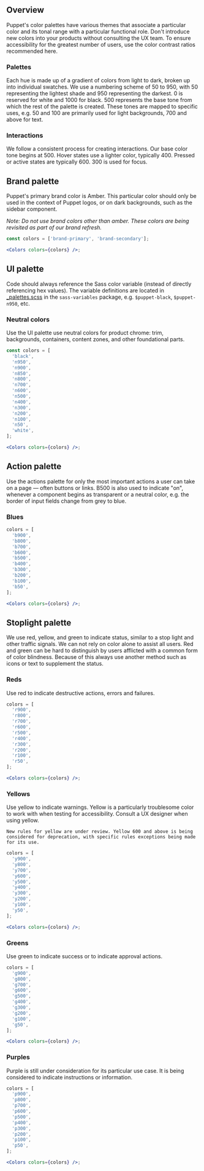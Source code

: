 ## Overview

Puppet's color palettes have various themes that associate a particular color and its tonal range with a particular functional role. Don't introduce new colors into your products without consulting the UX team. To ensure accessibility for the greatest number of users, use the color contrast ratios recommended here.

### Palettes

Each hue is made up of a gradient of colors from light to dark, broken up into individual swatches. We use a numbering scheme of 50 to 950, with 50 representing the lightest shade and 950 representing the darkest. 0 is reserved for white and 1000 for black. 500 represents the base tone from which the rest of the palette is created. These tones are mapped to specific uses, e.g. 50 and 100 are primarily used for light backgrounds, 700 and above for text.

### Interactions

We follow a consistent process for creating interactions. Our base color tone begins at 500. Hover states use a lighter color, typically 400. Pressed or active states are typically 600. 300 is used for focus.

## Brand palette

Puppet's primary brand color is Amber. This particular color should only be used in the context of Puppet logos, or on dark backgrounds, such as the sidebar component.

_Note: Do not use brand colors other than amber. These colors are being revisited as part of our brand refresh._

```jsx
const colors = ['brand-primary', 'brand-secondary'];

<Colors colors={colors} />;
```

## UI palette

Code should always reference the Sass color variable (instead of directly referencing hex values). The variable definitions are located in [\_palettes.scss](https://github.com/puppetlabs/design-system/blob/master/packages/sass-variables/_palettes.scss) in the `sass-variables` package, e.g. `$puppet-black`, `$puppet-n950`, etc.

### Neutral colors

Use the UI palette use neutral colors for product chrome: trim, backgrounds, containers, content zones, and other foundational parts.

```jsx
const colors = [
  'black',
  'n950',
  'n900',
  'n850',
  'n800',
  'n700',
  'n600',
  'n500',
  'n400',
  'n300',
  'n200',
  'n100',
  'n50',
  'white',
];

<Colors colors={colors} />;
```

## Action palette

Use the actions palette for only the most important actions a user can take on a page — often buttons or links. B500 is also used to indicate "on", whenever a component begins as transparent or a neutral color, e.g. the border of input fields change from grey to blue.

### Blues

```jsx
colors = [
  'b900',
  'b800',
  'b700',
  'b600',
  'b500',
  'b400',
  'b300',
  'b200',
  'b100',
  'b50',
];

<Colors colors={colors} />;
```

## Stoplight palette

We use red, yellow, and green to indicate status, similar to a stop light and other traffic signals. We can not rely on color alone to assist all users. Red and green can be hard to distinguish by users afflicted with a common form of color blindness. Because of this always use another method such as icons or text to supplement the status.

### Reds

Use red to indicate destructive actions, errors and failures.

```jsx
colors = [
  'r900',
  'r800',
  'r700',
  'r600',
  'r500',
  'r400',
  'r300',
  'r200',
  'r100',
  'r50',
];

<Colors colors={colors} />;
```

### Yellows

Use yellow to indicate warnings. Yellow is a particularly troublesome color to work with when testing for accessibility. Consult a UX designer when using yellow.

`New rules for yellow are under review. Yellow 600 and above is being considered for deprecation, with specific rules exceptions being made for its use.`

```jsx
colors = [
  'y900',
  'y800',
  'y700',
  'y600',
  'y500',
  'y400',
  'y300',
  'y200',
  'y100',
  'y50',
];

<Colors colors={colors} />;
```

### Greens

Use green to indicate success or to indicate approval actions.

```jsx
colors = [
  'g900',
  'g800',
  'g700',
  'g600',
  'g500',
  'g400',
  'g300',
  'g200',
  'g100',
  'g50',
];

<Colors colors={colors} />;
```

### Purples

Purple is still under consideration for its particular use case. It is being considered to indicate instructions or information.

```jsx
colors = [
  'p900',
  'p800',
  'p700',
  'p600',
  'p500',
  'p400',
  'p300',
  'p200',
  'p100',
  'p50',
];

<Colors colors={colors} />;
```
